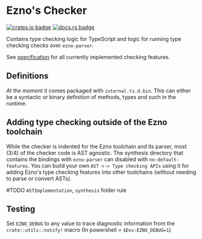 # Ezno's Checker

[![crates.io badge](https://img.shields.io/crates/v/ezno-checker?style=flat-square)](https://crates.io/crates/ezno-checker)
[![docs.rs badge](https://img.shields.io/docsrs/ezno-checker?style=flat-square)](https://docs.rs/ezno-checker/latest)

Contains type checking logic for TypeScript and logic for running type checking checks over `ezno-parser`.

See [specification](./specification/specification.md) for all currently implemented checking features.

## Definitions

*At the moment* it comes packaged with `internal.ts.d.bin`. This can either be a syntactic or binary definition of methods, types and such in the runtime.

## Adding type checking outside of the Ezno toolchain

While the checker is indented for the Ezno toolchain and its parser, most (3/4) of the checker code is AST agnostic. The synthesis directory that contains the bindings with `ezno-parser` can disabled with `no-default-features`. You can build your own `AST <-> Type checking APIs` using it for adding Ezno's type checking features into other toolchains (without needing to parse or convert ASTs).

#TODO `ASTImplementation`, `synthesis` folder rule

## Testing

Set `EZNO_DEBUG` to any value to trace diagnostic information from the `crate::utils::notify!` macro (In powershell = `$Env:EZNO_DEBUG=1`)
